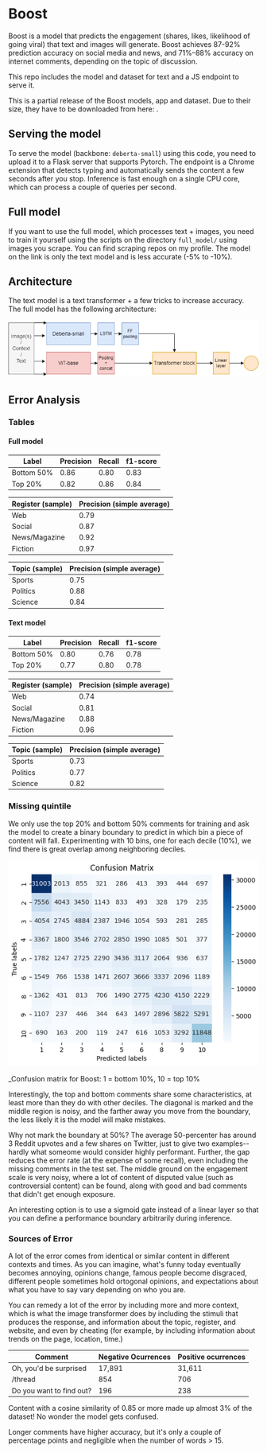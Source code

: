 # Boost

Boost is a model that predicts the engagement (shares, likes, likelihood of going viral) that text and images will generate. Boost achieves 87-92% prediction accuracy on social media and news, and 71%–88% accuracy on internet comments, depending on the topic of discussion.

This repo includes the model and dataset for text and a JS endpoint to serve it. 

This is a partial release of the Boost models, app and dataset. Due to their size, they have to be downloaded from here:  . 

## Serving the model

To serve the model (backbone: `deberta-small`) using this code, you need to upload it to a Flask server that supports Pytorch. The endpoint is a Chrome extension that detects typing and automatically sends the content a few seconds after you stop. Inference is fast enough on a single CPU core, which can process a couple of queries per second. 

## Full model

If you want to use the full model, which processes text + images, you need to train it yourself using the scripts on the directory `full_model/` using images you scrape. You can find scraping repos on my profile. The model on the link is only the text model and is less accurate (-5% to -10%). 

## Architecture

The text model is a text transformer + a few tricks to increase accuracy. The full model has the following architecture:

![Diagram](diagram1.png)

## Error Analysis

### Tables

#### Full model

| Label  | Precision | Recall | f1-score | 
| ------------- | ------------- | ------------- | ------------- | 
| Bottom 50%  | 0.86  | 0.80 | 0.83 |
| Top 20%  | 0.82  | 0.86 | 0.84 |

| Register (sample) | Precision (simple average) | 
| ------------- | ------------- | 
| Web  | 0.79  | 
| Social | 0.87  |
| News/Magazine  | 0.92  | 
| Fiction  | 0.97  | 

| Topic (sample) | Precision (simple average) | 
| ------------- | ------------- | 
| Sports | 0.75  |
| Politics  | 0.88  | 
| Science  | 0.84  | 

#### Text model

| Label  | Precision | Recall | f1-score | 
| ------------- | ------------- | ------------- | ------------- | 
| Bottom 50%  | 0.80  | 0.76 | 0.78 |
| Top 20%  | 0.77  | 0.80 | 0.78  |

| Register (sample) | Precision (simple average) | 
| ------------- | ------------- | 
| Web  | 0.74  | 
| Social | 0.81  |
| News/Magazine  | 0.88  | 
| Fiction  | 0.96  | 

| Topic (sample) | Precision (simple average) | 
| ------------- | ------------- | 
| Sports | 0.73  |
| Politics  | 0.77  | 
| Science  | 0.82  | 

### Missing quintile

We only use the top 20% and bottom 50% comments for training and ask the model to create a binary boundary to predict in which bin a piece of content will fall. Experimenting with 10 bins, one for each decile (10%), we find there is great overlap among neighboring deciles. 

![Confusionmatrix](confusion_matrix.png)

_Confusion matrix for Boost: 1 = bottom 10%, 10 = top 10%

Interestingly, the top and bottom comments share some characteristics, at least more than they do with other deciles. The diagonal is marked and the middle region is noisy, and the farther away you move from the boundary, the less likely it is the model will make mistakes.

Why not mark the boundary at 50%? The average 50-percenter has around 3 Reddit upvotes and a few shares on Twitter, just to give two examples--hardly what someome would consider highly performant. Further, the gap reduces the error rate (at the expense of some recall), even including the missing comments in the test set. The middle ground on the engagement scale is very noisy, where a lot of content of disputed value (such as controversial content) can be found, along with good and bad comments that didn't get enough exposure. 

An interesting option is to use a sigmoid gate instead of a linear layer so that you can define a performance boundary arbitrarily during inference.

### Sources of Error

A lot of the error comes from identical or similar content in different contexts and times. As you can imagine, what's funny today eventually becomes annoying, opinions change, famous people become disgraced, different people sometimes hold ortogonal opinions, and expectations about what you have to say vary depending on who you are. 

You can remedy a lot of the error by including more and more context, which is what the image transformer does by including the stimuli that produces the response, and information about the topic, register, and website, and even by cheating (for example, by including information about trends on the page, location, time.)

| Comment  | Negative Ocurrences | Positive ocurrences |  
| ------------- | ------------- | ------------- | 
|Oh, you'd be surprised|17,891|31,611|
|/thread|854|706|
|Do you want to find out?|196|238|

Content with a cosine similarity of 0.85 or more made up almost 3% of the dataset! No wonder the model gets confused. 

Longer comments have higher accuracy, but it's only a couple of percentage points and negligible when the number of words > 15.
